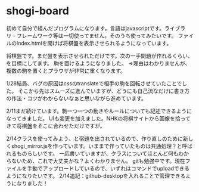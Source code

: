 # shogi-board
初めて自分で組んだプログラムになります。言語はjavascriptです。ライブラリ・フレームワーク等は一切使ってません。そのうち使ってみたいです。
ファイルのindex.htmlを開けば将棋盤を表示させられるようになっています。

将棋盤です。まだ盤を表示させられただけです。次の一手問題が作れるくらい、を目標にしてます。
駒を置けるようになりました。
→理由はわかりませんが、複数の駒を置くとプラウザが非常に重くなります。

1/28結局、バグの原因はcssのtranslateで相手の駒を回転させていたことでした。
そこから先はスムーズに進んでいますが、どうにも自己流なだけに書き方の作法・コツがわからないなぁと思いながら進めています。

2/11まだ続けています。駒一つ一つの動きやルールについても記述できるようになってきました。
UIも変更を加えました。NHKの将棋サイトから画像を拾ってきて将棋盤をそこに合わせただけですが。

2/14クラスを使ってみよう、と宿題を出されているので、作り直しのために新しくshogi_mirror.jsを作っています。いままで作っていたものは共通処理？と呼ばれるものらしいです。
一応書いていますが、クラスについてほとんど何もわからないため、これで大丈夫かな？よくわかりません。
gitも勉強中です。現在ファイルを手動でアップロードしているので、いずれはコマンドでuploadできるようになりたいです。
2/14追記：github-desktopを入れることで管理できるようになりました！
